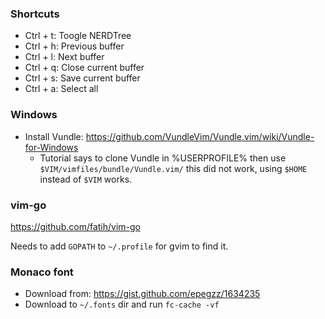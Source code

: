 ### Shortcuts

- Ctrl + t: Toogle NERDTree
- Ctrl + h: Previous buffer
- Ctrl + l: Next buffer
- Ctrl + q: Close current buffer
- Ctrl + s: Save current buffer
- Ctrl + a: Select all

### Windows

- Install Vundle: https://github.com/VundleVim/Vundle.vim/wiki/Vundle-for-Windows
  - Tutorial says to clone Vundle in %USERPROFILE% then use `$VIM/vimfiles/bundle/Vundle.vim/` this did not work, using `$HOME` instead of `$VIM` works.

### vim-go

https://github.com/fatih/vim-go

Needs to add `GOPATH` to `~/.profile` for gvim to find it.

### Monaco font

- Download from: https://gist.github.com/epegzz/1634235
- Download to `~/.fonts` dir and run `fc-cache -vf`
